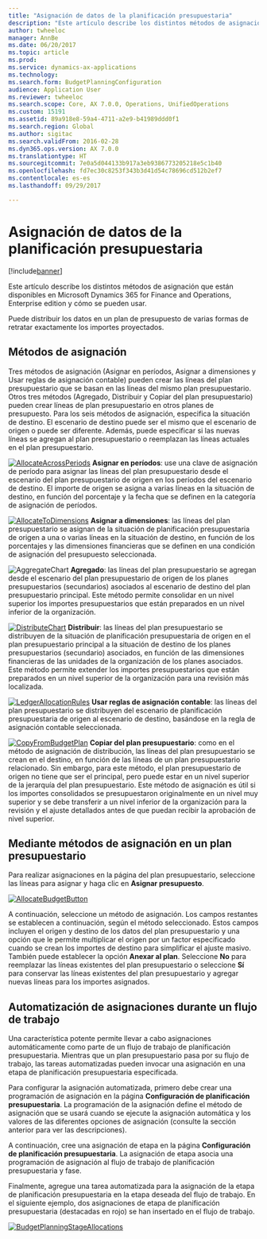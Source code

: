 ```yaml
---
title: "Asignación de datos de la planificación presupuestaria"
description: "Este artículo describe los distintos métodos de asignación que están disponibles en Microsoft Dynamics 365 for Finance and Operations, Enterprise edition y cómo se pueden usar."
author: twheeloc
manager: AnnBe
ms.date: 06/20/2017
ms.topic: article
ms.prod: 
ms.service: dynamics-ax-applications
ms.technology: 
ms.search.form: BudgetPlanningConfiguration
audience: Application User
ms.reviewer: twheeloc
ms.search.scope: Core, AX 7.0.0, Operations, UnifiedOperations
ms.custom: 15191
ms.assetid: 89a918e8-59a4-4711-a2e9-b41989ddd0f1
ms.search.region: Global
ms.author: sigitac
ms.search.validFrom: 2016-02-28
ms.dyn365.ops.version: AX 7.0.0
ms.translationtype: HT
ms.sourcegitcommit: 7e0a5d044133b917a3eb9386773205218e5c1b40
ms.openlocfilehash: fd7ec30c8253f343b3d41d54c78696cd512b2ef7
ms.contentlocale: es-es
ms.lasthandoff: 09/29/2017

---
```


# <a name="budget-planning-data-allocation"></a>Asignación de datos de la planificación presupuestaria

[!include[banner](../includes/banner.md)]


Este artículo describe los distintos métodos de asignación que están disponibles en Microsoft Dynamics 365 for Finance and Operations, Enterprise edition y cómo se pueden usar.  

Puede distribuir los datos en un plan de presupuesto de varias formas de retratar exactamente los importes proyectados.

## <a name="allocation-methods"></a>Métodos de asignación
Tres métodos de asignación (Asignar en períodos, Asignar a dimensiones y Usar reglas de asignación contable) pueden crear las líneas del plan presupuestario que se basan en las líneas del mismo plan presupuestario. Otros tres métodos (Agregado, Distribuir y Copiar del plan presupuestario) pueden crear líneas de plan presupuestario en otros planes de presupuesto. Para los seis métodos de asignación, especifica la situación de destino. El escenario de destino puede ser el mismo que el escenario de origen o puede ser diferente. Además, puede especificar si las nuevas líneas se agregan al plan presupuestario o reemplazan las líneas actuales en el plan presupuestario.

[![AllocateAcrossPeriods](./media/allocateacrossperiods-300x259.png)](./media/allocateacrossperiods.png)
**Asignar en períodos**: use una clave de asignación de período para asignar las líneas del plan presupuestario desde el escenario del plan presupuestario de origen en los períodos del escenario de destino. El importe de origen se asigna a varias líneas en la situación de destino, en función del porcentaje y la fecha que se definen en la categoría de asignación de períodos.         

[![AllocateToDimensions](./media/allocatetodimensions.jpg)](./media/allocatetodimensions.jpg)
**Asignar a dimensiones**: las líneas del plan presupuestario se asignan de la situación de planificación presupuestaria de origen a una o varias líneas en la situación de destino, en función de los porcentajes y las dimensiones financieras que se definen en una condición de asignación del presupuesto seleccionada.           

![AggregateChart](./media/aggregatechart-300x230.png)
**Agregado**: las líneas del plan presupuestario se agregan desde el escenario del plan presupuestario de origen de los planes presupuestarios (secundarios) asociados al escenario de destino del plan presupuestario principal. Este método permite consolidar en un nivel superior los importes presupuestarios que están preparados en un nivel inferior de la organización.          

[![DistributeChart](./media/distributechart-300x230.png)](./media/distributechart.png)
**Distribuir**: las líneas del plan presupuestario se distribuyen de la situación de planificación presupuestaria de origen en el plan presupuestario principal a la situación de destino de los planes presupuestarios (secundario) asociados, en función de las dimensiones financieras de las unidades de la organización de los planes asociados. Este método permite extender los importes presupuestarios que están preparados en un nivel superior de la organización para una revisión más localizada.           

[![LedgerAllocationRules](./media/ledgerallocationrules-300x202.png)](./media/ledgerallocationrules.png)
**Usar reglas de asignación contable**: las líneas del plan presupuestario se distribuyen del escenario de planificación presupuestaria de origen al escenario de destino, basándose en la regla de asignación contable seleccionada. 

[![CopyFromBudgetPlan](./media/copyfrombudgetplan-187x300.png)](./media/copyfrombudgetplan.png)
**Copiar del plan presupuestario**: como en el método de asignación de distribución, las líneas del plan presupuestario se crean en el destino, en función de las líneas de un plan presupuestario relacionado. Sin embargo, para este método, el plan presupuestario de origen no tiene que ser el principal, pero puede estar en un nivel superior de la jerarquía del plan presupuestario. Este método de asignación es útil si los importes consolidados se presupuestaron originalmente en un nivel muy superior y se debe transferir a un nivel inferior de la organización para la revisión y el ajuste detallados antes de que puedan recibir la aprobación de nivel superior.          

## <a name="using-allocation-methods-in-a-budget-plan"></a>Mediante métodos de asignación en un plan presupuestario
Para realizar asignaciones en la página del plan presupuestario, seleccione las líneas para asignar y haga clic en **Asignar presupuesto**.

[![AllocateBudgetButton](./media/allocatebudgetbutton-300x84.png)](./media/allocatebudgetbutton.png) 

A continuación, seleccione un método de asignación. Los campos restantes se establecen a continuación, según el método seleccionado. Estos campos incluyen el origen y destino de los datos del plan presupuestario y una opción que le permite multiplicar el origen por un factor especificado cuando se crean los importes de destino para simplificar el ajuste masivo. También puede establecer la opción **Anexar al plan**. Seleccione **No** para reemplazar las líneas existentes del plan presupuestario o seleccione **Sí** para conservar las líneas existentes del plan presupuestario y agregar nuevas líneas para los importes asignados.

## <a name="automating-allocations-during-a-workflow"></a>Automatización de asignaciones durante un flujo de trabajo
Una característica potente permite llevar a cabo asignaciones automáticamente como parte de un flujo de trabajo de planificación presupuestaria. Mientras que un plan presupuestario pasa por su flujo de trabajo, las tareas automatizadas pueden invocar una asignación en una etapa de planificación presupuestaria especificada. 

Para configurar la asignación automatizada, primero debe crear una programación de asignación en la página **Configuración de planificación presupuestaria**. La programación de la asignación define el método de asignación que se usará cuando se ejecute la asignación automática y los valores de las diferentes opciones de asignación (consulte la sección anterior para ver las descripciones). 

A continuación, cree una asignación de etapa en la página **Configuración de planificación presupuestaria**. La asignación de etapa asocia una programación de asignación al flujo de trabajo de planificación presupuestaria y fase. 

Finalmente, agregue una tarea automatizada para la asignación de la etapa de planificación presupuestaria en la etapa deseada del flujo de trabajo. En el siguiente ejemplo, dos asignaciones de etapa de planificación presupuestaria (destacadas en rojo) se han insertado en el flujo de trabajo.

[![BudgetPlanningStageAllocations](./media/budgetplanningstageallocations-300x300.png)](./media/budgetplanningstageallocations.png)




